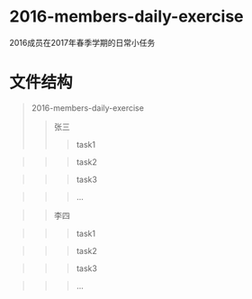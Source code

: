 # 2016-members-daily-exercise
2016成员在2017年春季学期的日常小任务 
# 文件结构
>2016-members-daily-exercise
>>张三
>>>task1

>>>task2

>>>task3

>>>...

>>李四

>>>task1

>>>task2

>>>task3

>>>...
